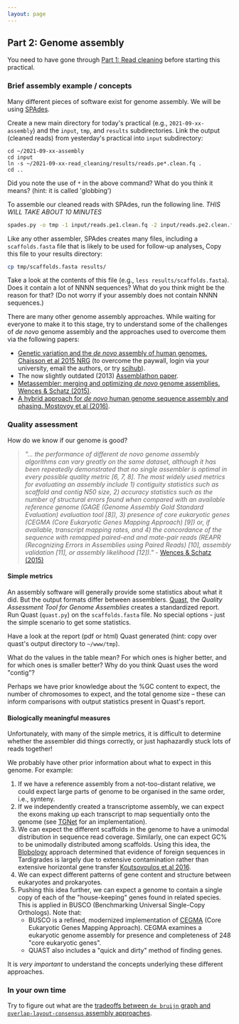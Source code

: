 ```yaml
---
layout: page
---
```


## Part 2: Genome assembly

You need to have gone through [Part 1: Read cleaning](read-cleaning) before starting this practical.

### Brief assembly example / concepts

Many different pieces of software exist for genome assembly. We will be using [SPAdes](https://cab.spbu.ru/software/spades/).

Create a new main directory for today's practical (e.g., `2021-09-xx-assembly`) and the `input`, `tmp`, and `results` subdirectories. Link the output (cleaned reads) from yesterday's practical into `input` subdirectory:

```
cd ~/2021-09-xx-assembly
cd input
ln -s ~/2021-09-xx-read_cleaning/results/reads.pe*.clean.fq .
cd ..
```

Did you note the use of `*` in the above command? What do you think it means? (hint: it is called 'globbing')

To assemble our cleaned reads with SPAdes, run the following line. *THIS WILL TAKE ABOUT 10 MINUTES*

```bash
spades.py -o tmp -1 input/reads.pe1.clean.fq -2 input/reads.pe2.clean.fq
```

Like any other assembler, SPAdes creates many files, including a `scaffolds.fasta` file that is likely to be used for follow-up analyses[.](../../data/reference_assembly/output/scaffolds.fasta.gz?raw=true) Copy this file to your results directory:

```bash
cp tmp/scaffolds.fasta results/
```

Take a look at the contents of this file (e.g., `less results/scaffolds.fasta`). Does it contain a lot of NNNN sequences? What do you think might be the reason for that? (Do not worry if your assembly does not contain NNNN sequences.)

There are many other genome assembly approaches. While waiting for everyone to make it to this stage, try to understand some of the challenges of *de novo* genome assembly and the approaches used to overcome them via the following papers:

 * [Genetic variation and the *de novo* assembly of human genomes. Chaisson  et al 2015 NRG](https://www.nature.com/articles/nrg3933) (to overcome the paywall, login via your university, email the authors, or try [scihub](http://en.wikipedia.org/wiki/Sci-Hub)).
 * The now slightly outdated (2013) [Assemblathon paper](http://gigascience.biomedcentral.com/articles/10.1186/2047-217X-2-10).
 * [Metassembler: merging and optimizing *de novo* genome assemblies. Wences & Schatz (2015)](http://genomebiology.biomedcentral.com/articles/10.1186/s13059-015-0764-4).
 * [A hybrid approach for *de novo* human genome sequence assembly and phasing. Mostovoy et al (2016)](https://www.nature.com/articles/nmeth.3865).


### Quality assessment

How do we know if our genome is good?

> *"... the performance of different *de novo* genome assembly algorithms can vary greatly on the same dataset, although it has been repeatedly demonstrated that no single assembler is optimal in every possible quality metric [6, 7, 8]. The most widely used metrics for evaluating an assembly include 1) contiguity statistics such as scaffold and contig N50 size, 2) accuracy statistics such as the number of structural errors found when compared with an available reference genome (GAGE (Genome Assembly Gold Standard Evaluation) evaluation tool [8]), 3) presence of core eukaryotic genes (CEGMA (Core Eukaryotic Genes Mapping Approach) [9]) or, if available, transcript mapping rates, and 4) the concordance of the sequence with remapped paired-end and mate-pair reads (REAPR (Recognizing Errors in Assemblies using Paired Reads) [10], assembly validation [11], or assembly likelihood [12])."* -  [Wences & Schatz (2015)](http://genomebiology.biomedcentral.com/articles/10.1186/s13059-015-0764-4)



#### Simple metrics

An assembly software will generally provide some statistics about what it did. But the output formats differ between assemblers. [Quast](http://quast.sourceforge.net/quast), the *Quality Assessment Tool for Genome Assemblies* creates a standardized report. Run Quast (`quast.py`) on the `scaffolds.fasta` file. No special options - just the simple scenario to get some statistics.

Have a look at the report (pdf or html) Quast generated (hint: copy over quast's output directory to `~/www/tmp`).

What do the values in the table mean? For which ones is higher better, and for which ones is smaller better? Why do you think Quast uses the word "contig"?

Perhaps we have prior knowledge about the %GC content to expect, the number of chromosomes to expect, and the total genome size – these can inform comparisons with output statistics present in Quast's report.


#### Biologically meaningful measures

Unfortunately, with many of the simple metrics, it is difficult to determine whether the assembler did things correctly, or just haphazardly stuck lots of reads together!

We probably have other prior information about what to expect in this genome. For example:
 1. If we have a reference assembly from a not-too-distant relative, we could expect large parts of genome to be organised in the same order, i.e., synteny.
 2. If we independently created a transcriptome assembly, we can expect  the exons making up each transcript to map sequentially onto the genome (see [TGNet](http://github.com/ksanao/TGNet) for an implementation).
 3. We can expect the different scaffolds in the genome to have a unimodal distribution in sequence read coverage. Similarly, one can expect GC% to be unimodally distributed among scaffolds. Using this idea, the [Blobology](https://github.com/sujaikumar/assemblage) approach determined that evidence of foreign sequences in Tardigrades is largely due to extensive contamination rather than extensive horizontal gene transfer [Koutsovoulos et al 2016](http://www.pnas.org/content/113/18/5053).
 4. We can expect different patterns of gene content and structure between eukaryotes and prokaryotes.
 5. Pushing this idea further, we can expect a genome to contain a single copy of each of the "house-keeping" genes found in related species. This is applied in BUSCO (Benchmarking Universal Single-Copy Orthologs). Note that:
    * BUSCO is a refined, modernized implementation of [CEGMA]("http://korflab.ucdavis.edu/Datasets/cegma/") (Core Eukaryotic Genes Mapping Approach). CEGMA examines a eukaryotic genome assembly for presence and completeness of 248 "core eukaryotic genes".
    * QUAST also includes a "quick and dirty" method of finding genes.

It is *very important* to understand the concepts underlying these different approaches.

### In your own time

Try to figure out what are the [tradeoffs between `de bruijn` graph and `overlap-layout-consensus` assembly approaches](https://www.nature.com/articles/nrg3367).
